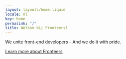 ```yaml
---
layout: layouts/home.liquid
locale: nl
key: home
permalink: "/"
title: Welkom bij Fronteers!
---
```

We unite front-end developers - And we do it with pride.

<a href="{{locale}}/join-us/" class="button button-parentheses">Learn more <span class="visually-hidden">about Fronteers</span></a>
